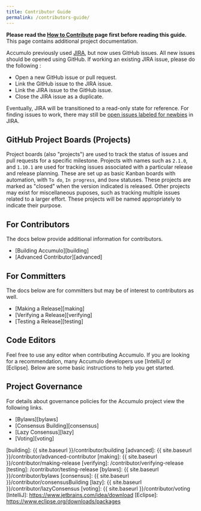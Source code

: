 ```yaml
---
title: Contributor Guide
permalink: /contributors-guide/
---
```


**Please read the [How to Contribute] page first before reading this guide.** This page contains additional project
documentation.

Accumulo previously used [JIRA], but now uses GitHub issues.
All new issues should be opened using GitHub. If working an existing JIRA
issue, please do the following :

 * Open a new GitHub issue or pull request.
 * Link the GitHub issue to the JIRA issue.
 * Link the JIRA issue to the GitHub issue.
 * Close the JIRA issue as a duplicate.

Eventually, JIRA will be transitioned to a read-only state for reference.  For
finding issues to work, there may still be
[open issues labeled for newbies][newbie-issues] in JIRA.

## GitHub Project Boards (Projects)

Project boards (also "projects") are used to track the status of issues and
pull requests for a specific milestone. Projects with names such as `2.1.0`,
and `1.10.1` are used for tracking issues associated with a particular release
and release planning. These are set up as basic Kanban boards with automation,
with `To do`, `In progress`, and `Done` statuses. These projects are marked as
"closed" when the version indicated is released. Other projects may exist for
miscellaneous puposes, such as tracking multiple issues related to a larger
effort. These projects will be named appropriately to indicate their purpose.

## For Contributors

The docs below provide additional information for contributors.

- [Building Accumulo][building]
- [Advanced Contributor][advanced]

## For Committers

The docs below are for committers but may be of interest to contributors as well.

- [Making a Release][making]
- [Verifying a Release][verifying]
- [Testing a Release][testing]

## Code Editors

Feel free to use any editor when contributing Accumulo. If you are looking for a recommendation, many Accumulo
developers use [IntelliJ] or [Eclipse]. Below are some basic instructions to help you get started.

## Project Governance

For details about governance policies for the Accumulo project view the following links.

- [Bylaws][bylaws]
- [Consensus Building][consensus]
- [Lazy Consensus][lazy]
- [Voting][voting]

[How to Contribute]: /how-to-contribute/
[newbie-issues]: https://s.apache.org/newbie_accumulo_tickets
[JIRA]: https://issues.apache.org/jira/browse/ACCUMULO
[building]: {{ site.baseurl }}/contributor/building
[advanced]: {{ site.baseurl }}/contributor/advanced-contributor
[making]: {{ site.baseurl }}/contributor/making-release
[verifying]: /contributor/verifying-release
[testing]: /contributor/testing-release
[bylaws]: {{ site.baseurl }}/contributor/bylaws
[consensus]: {{ site.baseurl }}/contributor/consensusBuilding
[lazy]: {{ site.baseurl }}/contributor/lazyConsensus
[voting]: {{ site.baseurl }}/contributor/voting
[IntelliJ]: https://www.jetbrains.com/idea/download
[Eclipse]: https://www.eclipse.org/downloads/packages
